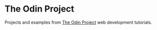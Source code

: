 # The Odin Project 
Projects and examples from [The Odin Project](http://theodinproject.com) web development tutorials.

